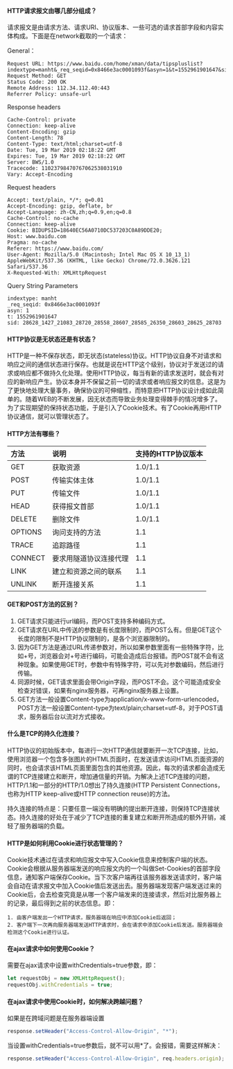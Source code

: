 #### HTTP请求报文由哪几部分组成？
请求报文是由请求方法、请求URI、协议版本、一些可选的请求首部字段和内容实体构成。下面是在network截取的一个请求：


General：


```
Request URL: https://www.baidu.com/home/xman/data/tipspluslist?indextype=manht&_req_seqid=0x8466e3ac0001093f&asyn=1&t=1552961901647&sid=28628_1427_21083_28720_28558_28607_28585_26350_28603_28625_28703
Request Method: GET
Status Code: 200 OK
Remote Address: 112.34.112.40:443
Referrer Policy: unsafe-url
```


Response headers


```
Cache-Control: private
Connection: keep-alive
Content-Encoding: gzip
Content-Length: 78
Content-Type: text/html;charset=utf-8
Date: Tue, 19 Mar 2019 02:18:22 GMT
Expires: Tue, 19 Mar 2019 02:18:22 GMT
Server: BWS/1.0
Tracecode: 11023798470767062538031910
Vary: Accept-Encoding
```


Request headers


```
Accept: text/plain, */*; q=0.01
Accept-Encoding: gzip, deflate, br
Accept-Language: zh-CN,zh;q=0.9,en;q=0.8
Cache-Control: no-cache
Connection: keep-alive
Cookie: BIDUPSID=18640EC56A0710DC537203C0A89DDE20; 
Host: www.baidu.com
Pragma: no-cache
Referer: https://www.baidu.com/
User-Agent: Mozilla/5.0 (Macintosh; Intel Mac OS X 10_13_1) AppleWebKit/537.36 (KHTML, like Gecko) Chrome/72.0.3626.121 Safari/537.36
X-Requested-With: XMLHttpRequest
```


Query String Parameters


```
indextype: manht
_req_seqid: 0x8466e3ac0001093f
asyn: 1
t: 1552961901647
sid: 28628_1427_21083_28720_28558_28607_28585_26350_28603_28625_28703
```


#### HTTP协议是无状态还是有状态？
HTTP是一种不保存状态，即无状态(stateless)协议。HTTP协议自身不对请求和响应之间的通信状态进行保存。也就是说在HTTP这个级别，协议对于发送过的请求或响应都不做持久化处理。使用HTTP协议，每当有新的请求发送时，就会有对应的新响应产生。协议本身并不保留之前一切的请求或者响应报文的信息。这是为了更快地处理大量事务，确保协议的可伸缩性，而特意把HTTP协议设计成如此简单的。随着WEB的不断发展，因无状态而导致业务处理变得棘手的情况增多了。为了实现期望的保持状态功能，于是引入了Cookie技术。有了Cookie再用HTTP协议通信，就可以管理状态了。


#### HTTP方法有哪些？
| 方法 | 说明 | 支持的HTTP协议版本 |
| :----- | :----- | :----- | 
|GET|获取资源|1.0/1.1|
|POST|传输实体主体|1.0/1.1|
|PUT|传输文件|1.0/1.1|
|HEAD|获得报文首部|1.0/1.1|
|DELETE|删除文件|1.0/1.1|
|OPTIONS|询问支持的方法|1.1|
|TRACE|追踪路径|1.1|
|CONNECT|要求用隧道协议连接代理|1.1|
|LINK|建立和资源之间的联系|1.1|
|UNLINK|断开连接关系|1.1|


#### GET和POST方法的区别？
1. GET请求只能进行url编码，而POST支持多种编码方式。
2. GET请求在URL中传送的参数是有长度限制的，而POST么有。但是GET这个长度的限制不是HTTP协议限制的，是各个浏览器限制的。
3. 因为GET方法是通过URL传递参数对，所以如果参数里面有一些特殊字符，比如+号，浏览器会对+号进行编码，可能会造成后台报错。而POST就不会有这种现象。如果使用GET时，参数中有特殊字符，可以先对参数编码，然后进行传输。
4. 同源时候，GET请求里面会带Origin字段，而POST不会。这个可能造成安全检查对错误，如果有nginx服务器，可再nginx服务器上设置。
5. GET方法一般设置Content-type为application/x-www-form-urlencoded，POST方法一般设置Content-type为text/plain;charset=utf-8，对于POST请求，服务器后台以流对方式接收。


#### 什么是TCP的持久化连接？
HTTP协议的初始版本中，每进行一次HTTP通信就要断开一次TCP连接，比如，使用浏览器一个包含多张图片的HTML页面时，在发送请求访问HTML页面资源的同时，也会请求该HTML页面里面包含的其他资源。因此，每次的请求都会造成无谓的TCP连接建立和断开，增加通信量的开销。为解决上述TCP连接的问题，HTTP/1.1和一部分的HTTP/1.0想出了持久连接(HTTP Persistent Connections，也称为HTTP keep-alive或HTTP connection reuse)的方法。


持久连接的特点是：只要任意一端没有明确的提出断开连接，则保持TCP连接状态。持久连接的好处在于减少了TCP连接的重复建立和断开所造成的额外开销，减轻了服务器端的负载。


#### HTTP是如何利用Cookie进行状态管理的？
Cookie技术通过在请求和响应报文中写入Cookie信息来控制客户端的状态。Cookie会根据从服务器端发送的响应报文内的一个叫做Set-Cookies的首部字段信息，通知客户端保存Cookie。当下次客户端再往该服务器发送请求时，客户端会自动在请求报文中加入Cookie值后发送出去。服务器端发现客户端发送过来的Cookie后，会去检查究竟是从哪一个客户端发来的连接请求，然后对比服务器上的记录，最后得到之前的状态信息。即：


```
1. 由客户端发出一个HTTP请求，服务器端在响应中添加Cookie后返回；
2. 客户端下一次再向服务器端发送HTTP请求时，会在请求中添加Cookie后发送。服务器端会检测这个Cookie进行认证。
```


#### 在ajax请求中如何使用Cookie？
需要在ajax请求中设置withCredentials=true参数，即：


```javascript
let requestObj = new XMLHttpRequest();
requestObj.withCredentials = true;
```


#### 在ajax请求中使用Cookie时，如何解决跨越问题？
如果是在跨域问题是在服务器端设置


```javascript
response.setHeader("Access-Control-Allow-Origin", "*");
```


当设置withCredentials=true参数后，就不可以用*了。会报错，需要这样解决：


```javascript
response.setHeader("Access-Control-Allow-Origin", req.headers.origin);
```
